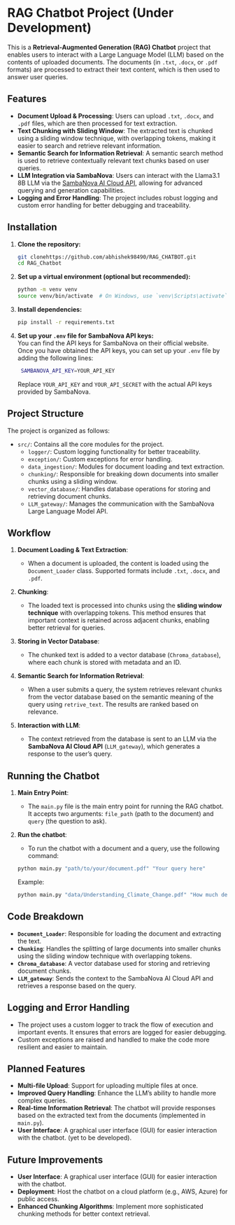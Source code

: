 # RAG Chatbot Project (Under Development)

This is a **Retrieval-Augmented Generation (RAG) Chatbot** project that enables users to interact with a Large Language Model (LLM) based on the contents of uploaded documents. The documents (in `.txt`, `.docx`, or `.pdf` formats) are processed to extract their text content, which is then used to answer user queries.

## Features

- **Document Upload & Processing**: Users can upload `.txt`, `.docx`, and `.pdf` files, which are then processed for text extraction.
- **Text Chunking with Sliding Window**: The extracted text is chunked using a sliding window technique, with overlapping tokens, making it easier to search and retrieve relevant information.
- **Semantic Search for Information Retrieval**: A semantic search method is used to retrieve contextually relevant text chunks based on user queries.
- **LLM Integration via SambaNova**: Users can interact with the Llama3.1 8B LLM via the [SambaNova AI Cloud API](https://cloud.sambanova.ai/apis), allowing for advanced querying and generation capabilities.
- **Logging and Error Handling**: The project includes robust logging and custom error handling for better debugging and traceability.

## Installation

1. **Clone the repository:**
    ```bash
    git clonehttps://github.com/abhishek98490/RAG_CHATBOT.git
    cd RAG_Chatbot
    ```

2. **Set up a virtual environment (optional but recommended):**
    ```bash
    python -m venv venv
    source venv/bin/activate  # On Windows, use `venv\Scripts\activate`
    ```

3. **Install dependencies:**
    ```bash
    pip install -r requirements.txt
    ```

4. **Set up your `.env` file for SambaNova API keys:**\
   You can find the API keys for SambaNova on their official website.\
   Once you have obtained the API keys, you can set up your `.env` file by adding the following lines:

   ```bash
    SAMBANOVA_API_KEY=YOUR_API_KEY
   ```
   Replace `YOUR_API_KEY` and `YOUR_API_SECRET` with the actual API keys provided by SambaNova.


## Project Structure

The project is organized as follows:

- `src/`: Contains all the core modules for the project.
    - `logger/`: Custom logging functionality for better traceability.
    - `exception/`: Custom exceptions for error handling.
    - `data_ingestion/`: Modules for document loading and text extraction.
    - `chunking/`: Responsible for breaking down documents into smaller chunks using a sliding window.
    - `vector_database/`: Handles database operations for storing and retrieving document chunks.
    - `LLM_gateway/`: Manages the communication with the SambaNova Large Language Model API.

## Workflow

1. **Document Loading & Text Extraction**:
    - When a document is uploaded, the content is loaded using the `Document_Loader` class. Supported formats include `.txt`, `.docx`, and `.pdf`.

2. **Chunking**:
    - The loaded text is processed into chunks using the **sliding window technique** with overlapping tokens. This method ensures that important context is retained across adjacent chunks, enabling better retrieval for queries.

3. **Storing in Vector Database**:
    - The chunked text is added to a vector database (`Chroma_database`), where each chunk is stored with metadata and an ID.

4. **Semantic Search for Information Retrieval**:
    - When a user submits a query, the system retrieves relevant chunks from the vector database based on the semantic meaning of the query using `retrive_text`. The results are ranked based on relevance.

5. **Interaction with LLM**:
    - The context retrieved from the database is sent to an LLM via the **SambaNova AI Cloud API** (`LLM_gateway`), which generates a response to the user’s query.

## Running the Chatbot

1. **Main Entry Point**:
    - The `main.py` file is the main entry point for running the RAG chatbot. It accepts two arguments: `file_path` (path to the document) and `query` (the question to ask).

2. **Run the chatbot**:
    - To run the chatbot with a document and a query, use the following command:
    ```bash
    python main.py "path/to/your/document.pdf" "Your query here"
    ```

    Example:
    ```bash
    python main.py "data/Understanding_Climate_Change.pdf" "How much degree Celsius has the global temperature risen?"
    ```

## Code Breakdown

- **`Document_Loader`**: Responsible for loading the document and extracting the text.
- **`Chunking`**: Handles the splitting of large documents into smaller chunks using the sliding window technique with overlapping tokens.
- **`Chroma_database`**: A vector database used for storing and retrieving document chunks.
- **`LLM_gateway`**: Sends the context to the SambaNova AI Cloud API and retrieves a response based on the query.

## Logging and Error Handling

- The project uses a custom logger to track the flow of execution and important events. It ensures that errors are logged for easier debugging.
- Custom exceptions are raised and handled to make the code more resilient and easier to maintain.


## Planned Features

- **Multi-file Upload**: Support for uploading multiple files at once.
- **Improved Query Handling**: Enhance the LLM’s ability to handle more complex queries.
- **Real-time Information Retrieval**: The chatbot will provide responses based on the extracted text from the documents (implemented in `main.py`).
- **User Interface**: A graphical user interface (GUI) for easier interaction with the chatbot. (yet to be developed).

## Future Improvements

- **User Interface**: A graphical user interface (GUI) for easier interaction with the chatbot.
- **Deployment**: Host the chatbot on a cloud platform (e.g., AWS, Azure) for public access.
- **Enhanced Chunking Algorithms**: Implement more sophisticated chunking methods for better context retrieval.
